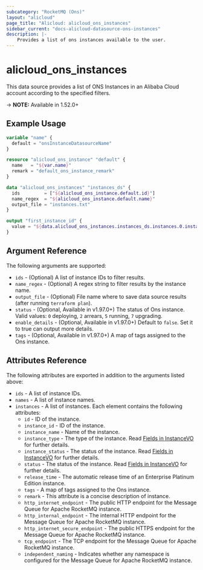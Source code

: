 ```yaml
---
subcategory: "RocketMQ (Ons)"
layout: "alicloud"
page_title: "Alicloud: alicloud_ons_instances"
sidebar_current: "docs-alicloud-datasource-ons-instances"
description: |-
    Provides a list of ons instances available to the user.
---
```


# alicloud\_ons\_instances

This data source provides a list of ONS Instances in an Alibaba Cloud account according to the specified filters.

-> **NOTE:** Available in 1.52.0+

## Example Usage

```terraform
variable "name" {
  default = "onsInstanceDatasourceName"
}

resource "alicloud_ons_instance" "default" {
  name   = "${var.name}"
  remark = "default_ons_instance_remark"
}

data "alicloud_ons_instances" "instances_ds" {
  ids         = ["${alicloud_ons_instance.default.id}"]
  name_regex  = "${alicloud_ons_instance.default.name}"
  output_file = "instances.txt"
}

output "first_instance_id" {
  value = "${data.alicloud_ons_instances.instances_ds.instances.0.instance_id}"
}
```

## Argument Reference

The following arguments are supported:

* `ids` - (Optional) A list of instance IDs to filter results.
* `name_regex` - (Optional) A regex string to filter results by the instance name. 
* `output_file` - (Optional) File name where to save data source results (after running `terraform plan`).
* `status` - (Optional, Available in v1.97.0+) The status of Ons instance. Valid values: `0` deploying, `2` arrears, `5` running, `7` upgrading.
* `enable_details` - (Optional, Available in v1.97.0+) Default to `false`. Set it to true can output more details.
* `tags` - (Optional, Available in v1.97.0+) A map of tags assigned to the Ons instance.

## Attributes Reference

The following attributes are exported in addition to the arguments listed above:

* `ids` - A list of instance IDs.
* `names` - A list of instance names.
* `instances` - A list of instances. Each element contains the following attributes:
  * `id` - ID of the instance.
  * `instance_id` - ID of the instance.
  * `instance_name` - Name of the instance.
  * `instance_type` - The type of the instance. Read [Fields in InstanceVO](https://www.alibabacloud.com/help/doc-detail/106351.html) for further details.
  * `instance_status` - The status of the instance. Read [Fields in InstanceVO](https://www.alibabacloud.com/help/doc-detail/106351.html) for further details.
  * `status` - The status of the instance. Read [Fields in InstanceVO](https://www.alibabacloud.com/help/doc-detail/106351.html) for further details.
  * `release_time` - The automatic release time of an Enterprise Platinum Edition instance.
  * `tags` - A map of tags assigned to the Ons instance.
  * `remark` - This attribute is a concise description of instance.
  * `http_internet_endpoint` - The public HTTP endpoint for the Message Queue for Apache RocketMQ instance.
  * `http_internal_endpoint` - The internal HTTP endpoint for the Message Queue for Apache RocketMQ instance.
  * `http_internet_secure_endpoint` - The public HTTPS endpoint for the Message Queue for Apache RocketMQ instance.
  * `tcp_endpoint` - The TCP endpoint for the Message Queue for Apache RocketMQ instance.
  * `independent_naming` - Indicates whether any namespace is configured for the Message Queue for Apache RocketMQ instance.
